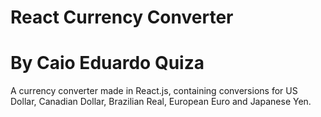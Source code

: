 # React Currency Converter
# By Caio Eduardo Quiza
A currency converter  made in React.js, containing conversions for US Dollar, Canadian Dollar, Brazilian Real, European Euro and Japanese Yen.


